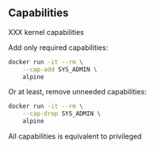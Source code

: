 ## Capabilities

XXX kernel capabilities

Add only required capabilities:

```bash
docker run -it --rm \
    --cap-add SYS_ADMIN \
    alpine
```

Or at least, remove unneeded capabilities:

```bash
docker run -it --rm \
    --cap-drop SYS_ADMIN \
    alpine
```

All capabilities is equivalent to privileged